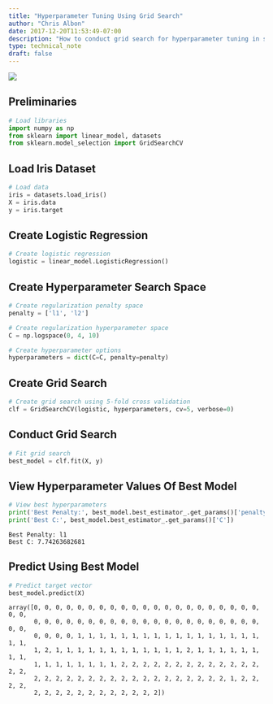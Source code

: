 ```yaml
---
title: "Hyperparameter Tuning Using Grid Search"
author: "Chris Albon"
date: 2017-12-20T11:53:49-07:00
description: "How to conduct grid search for hyperparameter tuning in scikit-learn for machine learning in Python."
type: technical_note
draft: false
---
```

<a alt="Hyperparameter Tuning Using Grid Search" href="https://machinelearningflashcards.com">
    <img src="/images/machine_learning_flashcards/Hyperparameter_Tuning_print.png" class="flashcard center-block">
</a>

## Preliminaries


```python
# Load libraries
import numpy as np
from sklearn import linear_model, datasets
from sklearn.model_selection import GridSearchCV
```

## Load Iris Dataset


```python
# Load data
iris = datasets.load_iris()
X = iris.data
y = iris.target
```

## Create Logistic Regression


```python
# Create logistic regression
logistic = linear_model.LogisticRegression()
```

## Create Hyperparameter Search Space


```python
# Create regularization penalty space
penalty = ['l1', 'l2']

# Create regularization hyperparameter space
C = np.logspace(0, 4, 10)

# Create hyperparameter options
hyperparameters = dict(C=C, penalty=penalty)
```

## Create Grid Search


```python
# Create grid search using 5-fold cross validation
clf = GridSearchCV(logistic, hyperparameters, cv=5, verbose=0)
```

## Conduct Grid Search


```python
# Fit grid search
best_model = clf.fit(X, y)
```

## View Hyperparameter Values Of Best Model


```python
# View best hyperparameters
print('Best Penalty:', best_model.best_estimator_.get_params()['penalty'])
print('Best C:', best_model.best_estimator_.get_params()['C'])
```

    Best Penalty: l1
    Best C: 7.74263682681
    

## Predict Using Best Model


```python
# Predict target vector
best_model.predict(X)
```




    array([0, 0, 0, 0, 0, 0, 0, 0, 0, 0, 0, 0, 0, 0, 0, 0, 0, 0, 0, 0, 0, 0, 0,
           0, 0, 0, 0, 0, 0, 0, 0, 0, 0, 0, 0, 0, 0, 0, 0, 0, 0, 0, 0, 0, 0, 0,
           0, 0, 0, 0, 1, 1, 1, 1, 1, 1, 1, 1, 1, 1, 1, 1, 1, 1, 1, 1, 1, 1, 1,
           1, 2, 1, 1, 1, 1, 1, 1, 1, 1, 1, 1, 1, 1, 2, 1, 1, 1, 1, 1, 1, 1, 1,
           1, 1, 1, 1, 1, 1, 1, 1, 2, 2, 2, 2, 2, 2, 2, 2, 2, 2, 2, 2, 2, 2, 2,
           2, 2, 2, 2, 2, 2, 2, 2, 2, 2, 2, 2, 2, 2, 2, 2, 2, 2, 1, 2, 2, 2, 2,
           2, 2, 2, 2, 2, 2, 2, 2, 2, 2, 2, 2])



